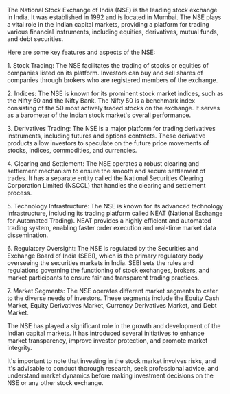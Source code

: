 <p>
The National Stock Exchange of India (NSE) is the leading stock exchange in India. It was established in 1992 and is located in Mumbai. The NSE plays a vital role in the Indian capital markets, providing a platform for trading various financial instruments, including equities, derivatives, mutual funds, and debt securities.
</p><p>
Here are some key features and aspects of the NSE:
</p><p>
1. Stock Trading: The NSE facilitates the trading of stocks or equities of companies listed on its platform. Investors can buy and sell shares of companies through brokers who are registered members of the exchange.
</p><p>
2. Indices: The NSE is known for its prominent stock market indices, such as the Nifty 50 and the Nifty Bank. The Nifty 50 is a benchmark index consisting of the 50 most actively traded stocks on the exchange. It serves as a barometer of the Indian stock market's overall performance.
</p><p>
3. Derivatives Trading: The NSE is a major platform for trading derivatives instruments, including futures and options contracts. These derivative products allow investors to speculate on the future price movements of stocks, indices, commodities, and currencies.
</p><p>
4. Clearing and Settlement: The NSE operates a robust clearing and settlement mechanism to ensure the smooth and secure settlement of trades. It has a separate entity called the National Securities Clearing Corporation Limited (NSCCL) that handles the clearing and settlement process.
</p><p>
5. Technology Infrastructure: The NSE is known for its advanced technology infrastructure, including its trading platform called NEAT (National Exchange for Automated Trading). NEAT provides a highly efficient and automated trading system, enabling faster order execution and real-time market data dissemination.
</p><p>
6. Regulatory Oversight: The NSE is regulated by the Securities and Exchange Board of India (SEBI), which is the primary regulatory body overseeing the securities markets in India. SEBI sets the rules and regulations governing the functioning of stock exchanges, brokers, and market participants to ensure fair and transparent trading practices.
</p><p>
7. Market Segments: The NSE operates different market segments to cater to the diverse needs of investors. These segments include the Equity Cash Market, Equity Derivatives Market, Currency Derivatives Market, and Debt Market.
</p><p>
The NSE has played a significant role in the growth and development of the Indian capital markets. It has introduced several initiatives to enhance market transparency, improve investor protection, and promote market integrity.
</p><p>
It's important to note that investing in the stock market involves risks, and it's advisable to conduct thorough research, seek professional advice, and understand market dynamics before making investment decisions on the NSE or any other stock exchange.
</p>